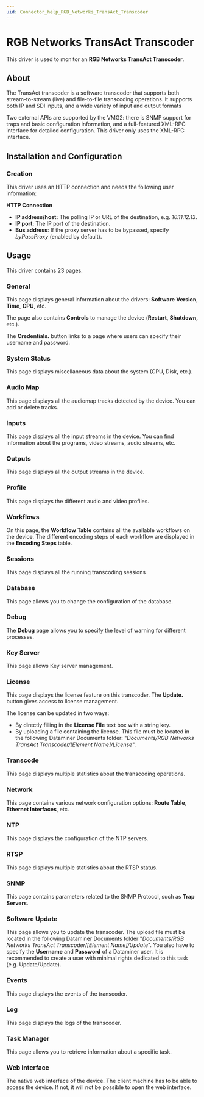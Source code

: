 ```yaml
---
uid: Connector_help_RGB_Networks_TransAct_Transcoder
---
```


# RGB Networks TransAct Transcoder

This driver is used to monitor an **RGB Networks TransAct Transcoder**.

## About

The TransAct transcoder is a software transcoder that supports both stream-to-stream (live) and file-to-file transcoding operations. It supports both IP and SDI inputs, and a wide variety of input and output formats

Two external APIs are supported by the VMG2: there is SNMP support for traps and basic configuration information, and a full-featured XML-RPC interface for detailed configuration. This driver only uses the XML-RPC interface.

## Installation and Configuration

### Creation

This driver uses an HTTP connection and needs the following user information:

**HTTP Connection**

- **IP address/host:** The polling IP or URL of the destination, e.g. *10.11.12.13*.
- **IP port**: The IP port of the destination.
- **Bus address**: If the proxy server has to be bypassed, specify *byPassProxy* (enabled by default).

## Usage

This driver contains 23 pages.

### General

This page displays general information about the drivers: **Software** **Version**, **Time**, **CPU**, etc.

The page also contains **Controls** to manage the device (**Restart**, **Shutdown,** etc.).

The **Credentials.** button links to a page where users can specify their username and password.

### System Status

This page displays miscellaneous data about the system (CPU, Disk, etc.).

### Audio Map

This page displays all the audiomap tracks detected by the device. You can add or delete tracks.

### Inputs

This page displays all the input streams in the device. You can find information about the programs, video streams, audio streams, etc.

### Outputs

This page displays all the output streams in the device.

### Profile

This page displays the different audio and video profiles.

### Workflows

On this page, the **Workflow Table** contains all the available workflows on the device. The different encoding steps of each workflow are displayed in the **Encoding Steps** table.

### Sessions

This page displays all the running transcoding sessions

### Database

This page allows you to change the configuration of the database.

### Debug

The **Debug** page allows you to specify the level of warning for different processes.

### Key Server

This page allows Key server management.

### License

This page displays the license feature on this transcoder. The **Update.** button gives access to license management.

The license can be updated in two ways:

- By directly filling in the **License File** text box with a string key.
- By uploading a file containing the license. This file must be located in the following Dataminer Documents folder: "*Documents/RGB Networks TransAct Transcoder/\[Element Name\]/License*".

### Transcode

This page displays multiple statistics about the transcoding operations.

### Network

This page contains various network configuration options: **Route Table**, **Ethernet Interfaces**, etc.

### NTP

This page displays the configuration of the NTP servers.

### RTSP

This page displays multiple statistics about the RTSP status.

### SNMP

This page contains parameters related to the SNMP Protocol, such as **Trap Servers**.

### Software Update

This page allows you to update the transcoder. The upload file must be located in the following Dataminer Documents folder "*Documents/RGB Networks TransAct Transcoder/\[Element Name\]/Update*". You also have to specify the **Username** and **Password** of a Dataminer user. It is recommended to create a user with minimal rights dedicated to this task (e.g. Update/Update).

### Events

This page displays the events of the transcoder.

### Log

This page displays the logs of the transcoder.

### Task Manager

This page allows you to retrieve information about a specific task.

### Web interface

The native web interface of the device. The client machine has to be able to access the device. If not, it will not be possible to open the web interface.
